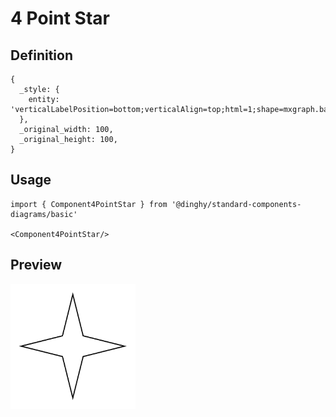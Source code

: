 # 4 Point Star

## Definition

```
{
  _style: { 
    entity: 'verticalLabelPosition=bottom;verticalAlign=top;html=1;shape=mxgraph.basic.4_point_star_2;dx=0.8;',
  },
  _original_width: 100,
  _original_height: 100,
}
```

## Usage

```
import { Component4PointStar } from '@dinghy/standard-components-diagrams/basic'

<Component4PointStar/>
```

## Preview

<img src="./component-4-point-star.png" width="200"/>
